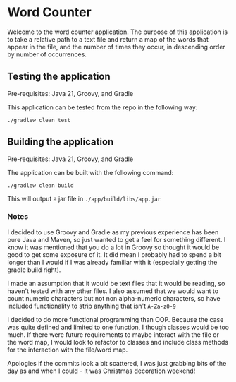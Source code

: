 # Word Counter

Welcome to the word counter application. The purpose
of this application is to take a relative path to
a text file and return a map of the words that 
appear in the file, and the number of times they
occur, in descending order by number of occurrences.

## Testing the application

Pre-requisites: Java 21, Groovy, and Gradle

This application can be tested from the repo in the
following way:

`./gradlew clean test`

## Building the application

Pre-requisites: Java 21, Groovy, and Gradle

The application can be built with the following
command:

`./gradlew clean build`

This will output a jar file in
`./app/build/libs/app.jar`

### Notes

I decided to use Groovy and Gradle as my previous experience has been pure Java and
Maven, so just wanted to get a feel for something different. I know it was mentioned
that you do a lot in Groovy so thought it would be good to get some exposure of it. It
did mean I probably had to spend a bit longer than I would if I was already familiar
with it (especially getting the gradle build right).

I made an assumption that it would be text files that it would be reading, so haven't
tested with any other files. I also assumed that we would want to count numeric characters
but not non alpha-numeric characters, so have included functionality to strip anything
that isn't `A-Za-z0-9`

I decided to do more functional programming than OOP. Because the case was quite defined
and limited to one function, I though classes would be too much. If there were future 
requirements to maybe interact with the file or the word map, I would look to refactor
to classes and include class methods for the interaction with the file/word map.

Apologies if the commits look a bit scattered, I was just grabbing bits of the day as
and when I could - it was Christmas decoration weekend!